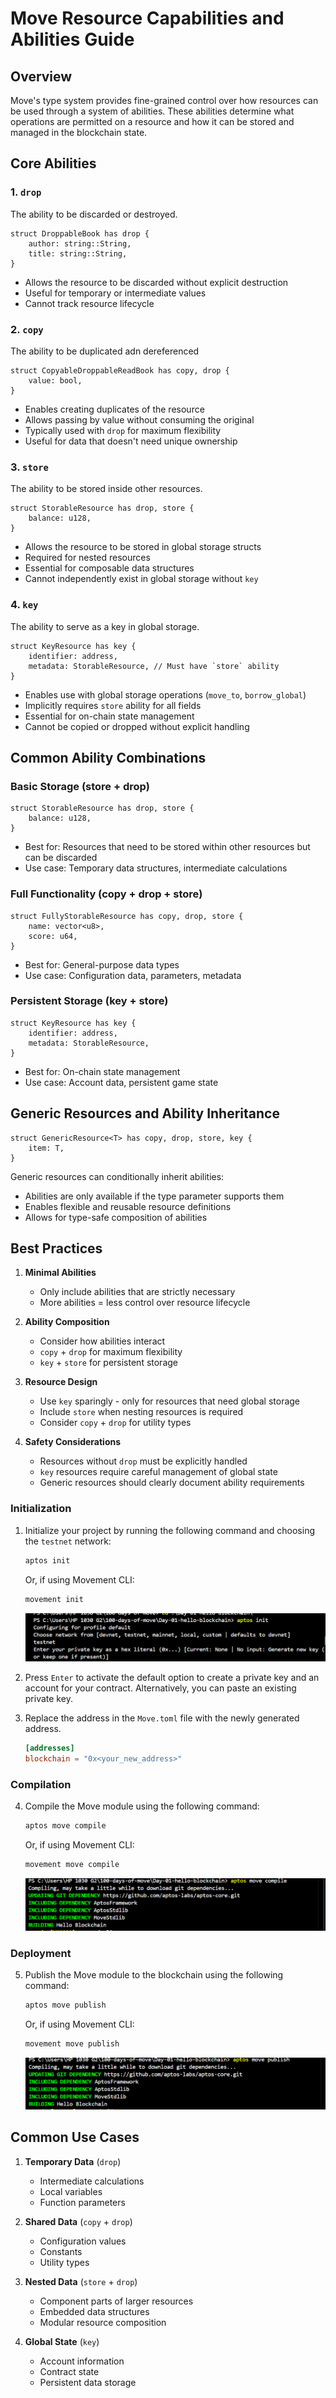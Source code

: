# Move Resource Capabilities and Abilities Guide

## Overview
Move's type system provides fine-grained control over how resources can be used through a system of abilities. 
These abilities determine what operations are permitted on a resource and how it can be stored and managed in the blockchain state.

## Core Abilities

### 1. `drop`
The ability to be discarded or destroyed.
```move
struct DroppableBook has drop {
    author: string::String,
    title: string::String,
}
```
- Allows the resource to be discarded without explicit destruction
- Useful for temporary or intermediate values
- Cannot track resource lifecycle

### 2. `copy`
The ability to be duplicated adn dereferenced
```move
struct CopyableDroppableReadBook has copy, drop {
    value: bool,
}
```
- Enables creating duplicates of the resource
- Allows passing by value without consuming the original
- Typically used with `drop` for maximum flexibility
- Useful for data that doesn't need unique ownership

### 3. `store`
The ability to be stored inside other resources.
```move
struct StorableResource has drop, store {
    balance: u128,
}
```
- Allows the resource to be stored in global storage structs
- Required for nested resources
- Essential for composable data structures
- Cannot independently exist in global storage without `key`

### 4. `key`
The ability to serve as a key in global storage.
```move
struct KeyResource has key {
    identifier: address,
    metadata: StorableResource, // Must have `store` ability
}
```
- Enables use with global storage operations (`move_to`, `borrow_global`)
- Implicitly requires `store` ability for all fields
- Essential for on-chain state management
- Cannot be copied or dropped without explicit handling

## Common Ability Combinations

### Basic Storage (store + drop)
```move
struct StorableResource has drop, store {
    balance: u128,
}
```
- Best for: Resources that need to be stored within other resources but can be discarded
- Use case: Temporary data structures, intermediate calculations

### Full Functionality (copy + drop + store)
```move
struct FullyStorableResource has copy, drop, store {
    name: vector<u8>,
    score: u64,
}
```
- Best for: General-purpose data types
- Use case: Configuration data, parameters, metadata

### Persistent Storage (key + store)
```move
struct KeyResource has key {
    identifier: address,
    metadata: StorableResource,
}
```
- Best for: On-chain state management
- Use case: Account data, persistent game state

## Generic Resources and Ability Inheritance

```move
struct GenericResource<T> has copy, drop, store, key {
    item: T,
}
```

Generic resources can conditionally inherit abilities:
- Abilities are only available if the type parameter supports them
- Enables flexible and reusable resource definitions
- Allows for type-safe composition of abilities

## Best Practices

1. **Minimal Abilities**
   - Only include abilities that are strictly necessary
   - More abilities = less control over resource lifecycle

2. **Ability Composition**
   - Consider how abilities interact
   - `copy` + `drop` for maximum flexibility
   - `key` + `store` for persistent storage

3. **Resource Design**
   - Use `key` sparingly - only for resources that need global storage
   - Include `store` when nesting resources is required
   - Consider `copy` + `drop` for utility types

4. **Safety Considerations**
   - Resources without `drop` must be explicitly handled
   - `key` resources require careful management of global state
   - Generic resources should clearly document ability requirements
### Initialization

1. Initialize your project by running the following command and choosing the `testnet` network:

    ```sh
    aptos init
    ```

    Or, if using Movement CLI:

    ```sh
    movement init
    ```

    ![aptos init](screenshots/aptos_init.png)

2. Press `Enter` to activate the default option to create a private key and an account for your contract. Alternatively, you can paste an existing private key.

3. Replace the address in the `Move.toml` file with the newly generated address.

    ```toml
    [addresses]
    blockchain = "0x<your_new_address>"
    ```

### Compilation

4. Compile the Move module using the following command:

    ```sh
    aptos move compile
    ```

    Or, if using Movement CLI:

    ```sh
    movement move compile
    ```

    ![aptos move compile](screenshots/aptos_move_compile.png)

### Deployment

5. Publish the Move module to the blockchain using the following command:

    ```sh
    aptos move publish
    ```

    Or, if using Movement CLI:

    ```sh
    movement move publish
    ```

    ![aptos move publish](screenshots/aptos_move_publish.png)

## Common Use Cases

1. **Temporary Data** (`drop`)
   - Intermediate calculations
   - Local variables
   - Function parameters

2. **Shared Data** (`copy` + `drop`)
   - Configuration values
   - Constants
   - Utility types

3. **Nested Data** (`store` + `drop`)
   - Component parts of larger resources
   - Embedded data structures
   - Modular resource composition

4. **Global State** (`key`)
   - Account information
   - Contract state
   - Persistent data storage
